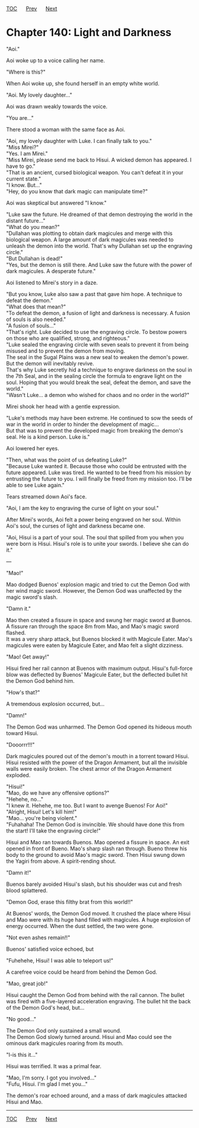 [TOC](../readme.md)&nbsp;&nbsp;&nbsp;&nbsp;&nbsp;&nbsp;[Prev](section_0054.md)&nbsp;&nbsp;&nbsp;&nbsp;&nbsp;&nbsp;[Next](section_0056.md)



# Chapter 140: Light and Darkness

"Aoi."  
  
Aoi woke up to a voice calling her name.  
  
"Where is this?"  
  
When Aoi woke up, she found herself in an empty white world.  
  
"Aoi. My lovely daughter..."  
  
Aoi was drawn weakly towards the voice.  
  
"You are..."  
  
There stood a woman with the same face as Aoi.  
  
"Aoi, my lovely daughter with Luke. I can finally talk to you."  
"Miss Mirei?"  
"Yes. I am Mirei."  
"Miss Mirei, please send me back to Hisui. A wicked demon has appeared.
I have to go."  
"That is an ancient, cursed biological weapon. You can't defeat it in
your current state."  
"I know. But..."  
"Hey, do you know that dark magic can manipulate time?"  
  
Aoi was skeptical but answered "I know."  
  
"Luke saw the future. He dreamed of that demon destroying the world in
the distant future..."  
"What do you mean?"  
"Dullahan was plotting to obtain dark magicules and merge with this
biological weapon. A large amount of dark magicules was needed to
unleash the demon into the world. That's why Dullahan set up the
engraving circle."  
"But Dullahan is dead!"  
"Yes, but the demon is still there. And Luke saw the future with the
power of dark magicules. A desperate future."  
  
Aoi listened to Mirei's story in a daze.  
  
"But you know, Luke also saw a past that gave him hope. A technique to
defeat the demon."  
"What does that mean?"  
"To defeat the demon, a fusion of light and darkness is necessary. A
fusion of souls is also needed."  
"A fusion of souls..."  
"That's right. Luke decided to use the engraving circle. To bestow
powers on those who are qualified, strong, and righteous."  
"Luke sealed the engraving circle with seven seals to prevent it from
being misused and to prevent the demon from moving.  
The seal in the Sugal Plains was a new seal to weaken the demon's power.
But the demon will inevitably revive.  
That's why Luke secretly hid a technique to engrave darkness on the soul
in the 7th Seal, and in the sealing circle the formula to engrave light
on the soul. Hoping that you would break the seal, defeat the demon, and
save the world."  
"Wasn't Luke… a demon who wished for chaos and no order in the world?"  
  
Mirei shook her head with a gentle expression.  
  
"Luke's methods may have been extreme. He continued to sow the seeds of
war in the world in order to hinder the development of magic...  
But that was to prevent the developed magic from breaking the demon's
seal. He is a kind person. Luke is."  
  
Aoi lowered her eyes.  
  
"Then, what was the point of us defeating Luke?"  
"Because Luke wanted it. Because those who could be entrusted with the
future appeared. Luke was tired. He wanted to be freed from his mission
by entrusting the future to you. I will finally be freed from my mission
too. I’ll be able to see Luke again."  
  
Tears streamed down Aoi's face.  
  
"Aoi, I am the key to engraving the curse of light on your soul."  
  
After Mirei's words, Aoi felt a power being engraved on her soul. Within
Aoi's soul, the curses of light and darkness became one.  
  
"Aoi, Hisui is a part of your soul. The soul that spilled from you when
you were born is Hisui. Hisui's role is to unite your swords. I believe
she can do it."  
  
—  
  
"Mao!"  
  
Mao dodged Buenos' explosion magic and tried to cut the Demon God with
her wind magic sword. However, the Demon God was unaffected by the magic
sword's slash.  
  
"Damn it."  
  
Mao then created a fissure in space and swung her magic sword at Buenos.
A fissure ran through the space 8m from Mao, and Mao's magic sword
flashed.  
It was a very sharp attack, but Buenos blocked it with Magicule Eater.
Mao's magicules were eaten by Magicule Eater, and Mao felt a slight
dizziness.  
  
"Mao! Get away!"  
  
Hisui fired her rail cannon at Buenos with maximum output. Hisui's
full-force blow was deflected by Buenos' Magicule Eater, but the
deflected bullet hit the Demon God behind him.  
  
"How's that?"  
  
A tremendous explosion occurred, but...  
  
"Damn!"  
  
The Demon God was unharmed. The Demon God opened its hideous mouth
toward Hisui.  
  
"Dooorrr!!!"  
  
Dark magicules poured out of the demon's mouth in a torrent toward
Hisui. Hisui resisted with the power of the Dragon Armament, but all the
invisible walls were easily broken. The chest armor of the Dragon
Armament exploded.  
  
"Hisui!"  
"Mao, do we have any offensive options?"  
"Hehehe, no..."  
"I knew it. Hehehe, me too. But I want to avenge Buenos! For Aoi!"  
"Alright, Hisui! Let's kill him!"  
"Mao... you're being violent."  
"Fuhahaha! The Demon God is invincible. We should have done this from
the start! I'll take the engraving circle!"  
  
Hisui and Mao ran towards Buenos. Mao opened a fissure in space. An exit
opened in front of Bueno. Mao's sharp slash ran through. Bueno threw his
body to the ground to avoid Mao's magic sword. Then Hisui swung down the
Yagiri from above. A spirit-rending shout.  
  
"Damn it!"  
  
Buenos barely avoided Hisui's slash, but his shoulder was cut and fresh
blood splattered.  
  
"Demon God, erase this filthy brat from this world!!"  
  
At Buenos' words, the Demon God moved. It crushed the place where Hisui
and Mao were with its huge hand filled with magicules. A huge explosion
of energy occurred. When the dust settled, the two were gone.  
  
"Not even ashes remain!!"  
  
Buenos' satisfied voice echoed, but  
  
"Fuhehehe, Hisui! I was able to teleport us!"  
  
A carefree voice could be heard from behind the Demon God.  
  
"Mao, great job!"  
  
Hisui caught the Demon God from behind with the rail cannon. The bullet
was fired with a five-layered acceleration engraving. The bullet hit the
back of the Demon God's head, but...  
  
"No good..."  
  
The Demon God only sustained a small wound.  
The Demon God slowly turned around. Hisui and Mao could see the ominous
dark magicules roaring from its mouth.  
  
"I-is this it..."  
  
Hisui was terrified. It was a primal fear.  
  
"Mao, I'm sorry. I got you involved..."  
"Fufu, Hisui. I'm glad I met you..."  
  
The demon's roar echoed around, and a mass of dark magicules attacked
Hisui and Mao.  
  
  
  


---
[TOC](../readme.md)&nbsp;&nbsp;&nbsp;&nbsp;&nbsp;&nbsp;[Prev](section_0054.md)&nbsp;&nbsp;&nbsp;&nbsp;&nbsp;&nbsp;[Next](section_0056.md)


